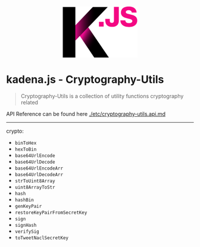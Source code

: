 <p align="center">
  <picture>
    <source srcset="../../../common/images/Kadena.JS_logo-white.png" media="(prefers-color-scheme: dark)"/>
    <img src="../../../common/images/Kadena.JS_logo-black.png" width="200" alt="kadena.js logo" />
  </picture>
</p>

# kadena.js - Cryptography-Utils

> Cryptography-Utils is a collection of utility functions cryptography related

API Reference can be found here [./etc/cryptography-utils.api.md](./etc/cryptography-utils.api.md)
<hr>

crypto:

- `binToHex`
- `hexToBin`
- `base64UrlEncode`
- `base64UrlDecode`
- `base64UrlEncodeArr`
- `base64UrlDecodeArr`
- `strToUint8Array`
- `uint8ArrayToStr`
- `hash`
- `hashBin`
- `genKeyPair`
- `restoreKeyPairFromSecretKey`
- `sign`
- `signHash`
- `verifySig`
- `toTweetNaclSecretKey`
